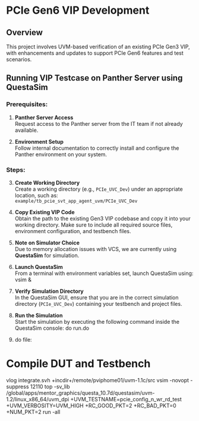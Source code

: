 # PCIe Gen6 VIP Development

## Overview
This project involves UVM-based verification of an existing PCIe Gen3 VIP, with enhancements and updates to support PCIe Gen6 features and test scenarios.

## Running VIP Testcase on Panther Server using QuestaSim

### Prerequisites:
1. **Panther Server Access**  
   Request access to the Panther server from the IT team if not already available.

2. **Environment Setup**  
   Follow internal documentation to correctly install and configure the Panther environment on your system.

### Steps:

3. **Create Working Directory**  
   Create a working directory (e.g., `PCIe_UVC_Dev`) under an appropriate location, such as:  
   `example/tb_pcie_svt_app_agent_uvm/PCIe_UVC_Dev`

4. **Copy Existing VIP Code**  
   Obtain the path to the existing Gen3 VIP codebase and copy it into your working directory. Make sure to include all required source files, environment configuration, and testbench files.

5. **Note on Simulator Choice**  
   Due to memory allocation issues with VCS, we are currently using **QuestaSim** for simulation.

6. **Launch QuestaSim**  
   From a terminal with environment variables set, launch QuestaSim using:
   vsim &
   
8. **Verify Simulation Directory**  
In the QuestaSim GUI, ensure that you are in the correct simulation directory (`PCIe_UVC_Dev`) containing your testbench and project files.

9. **Run the Simulation**  
Start the simulation by executing the following command inside the QuestaSim console:
do run.do
10. do file:
# Compile DUT and Testbench
vlog integrate.svh +incdir+/remote/pviphome01/uvm-1.1c/src 
vsim -novopt -suppress 12110 top -sv_lib /global/apps/mentor_graphics/questa_10.7d/questasim/uvm-1.2/linux_x86_64/uvm_dpi +UVM_TESTNAME=pcie_config_n_wr_rd_test +UVM_VERBOSITY=UVM_HIGH +RC_GOOD_PKT=2 +RC_BAD_PKT=0 +NUM_PKT=2
run -all
